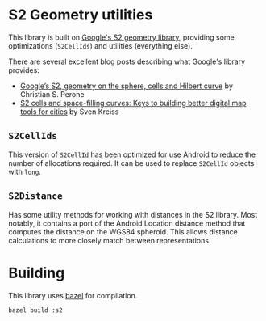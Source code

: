 
# S2 Geometry utilities

This library is built on [Google's S2 geometry library](https://github.com/google/s2-geometry-library-java), providing some optimizations (`S2CellIds`) and utilities (everything else).

There are several excellent blog posts describing what Google's library provides:
  * [Google’s S2, geometry on the sphere, cells and Hilbert curve](http://blog.christianperone.com/2015/08/googles-s2-geometry-on-the-sphere-cells-and-hilbert-curve/) by Christian S. Perone
  * [S2 cells and space-filling curves: Keys to building better digital map tools for cities](https://medium.com/sidewalk-talk/s2-cells-and-space-filling-curves-keys-to-building-better-digital-map-tools-for-cities-a312aa5e2f59) by Sven Kreiss

## `S2CellIds`

This version of `S2CellId` has been optimized for use Android to reduce the number of allocations required. It can be used to replace `S2CellId` objects with `long`.

## `S2Distance`

Has some utility methods for working with distances in the S2 library. Most notably, it contains a port of the Android Location distance method that computes the distance on the WGS84 spheroid. This allows distance calculations to more closely match between representations.

# Building

This library uses [bazel](bazel.build) for compilation.

```
bazel build :s2
```
